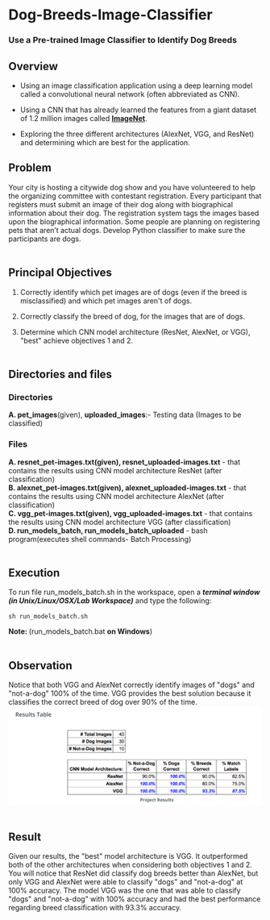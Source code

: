 # Dog-Breeds-Image-Classifier
### Use a Pre-trained Image Classifier to Identify Dog Breeds

## Overview
- Using an image classification application using a deep learning model called a convolutional neural network (often abbreviated as CNN). <br>
- Using a CNN that has already learned the features from a giant dataset of 1.2 million images called <b> <a href="https://image-net.org/">ImageNet</a></b>.<br>

- Exploring the three different architectures (AlexNet, VGG, and ResNet) and determining which are best for the application.<br>

## Problem
Your city is hosting a citywide dog show and you have volunteered to help the organizing committee with contestant registration. Every participant that registers must submit an image of their dog along with biographical information about their dog. The registration system tags the images based upon the biographical information. Some people are planning on registering pets that aren’t actual dogs. Develop Python classifier to make sure the participants are dogs.<br><br>

## Principal Objectives
1. Correctly identify which pet images are of dogs (even if the breed is misclassified) and which pet images aren't of dogs.<br>

2. Correctly classify the breed of dog, for the images that are of dogs.<br>

3. Determine which CNN model architecture (ResNet, AlexNet, or VGG), "best" achieve objectives 1 and 2.<br><br>

## Directories and files
### Directories
<b>A. pet_images</b>(given), <b>uploaded_images</b>:- Testing data (Images to be classified)

### Files
<b>A. resnet_pet-images.txt(given), resnet_uploaded-images.txt</b> - that contains the results using CNN model architecture ResNet (after classification)<br>
<b>B. alexnet_pet-images.txt(given), alexnet_uploaded-images.txt</b> - that contains the results using CNN model architecture AlexNet (after classification)<br>
<b>C. vgg_pet-images.txt(given), vgg_uploaded-images.txt</b> - that contains the results using CNN model architecture VGG (after classification)<br>
<b>D. run_models_batch, run_models_batch_uploaded</b> - bash program(executes shell commands- Batch Processing)<br><br>

## Execution
To run file run_models_batch.sh in the workspace, open a <i><strong>terminal window (in Unix/Linux/OSX/Lab Workspace)</strong></i> and type the following:
```
sh run_models_batch.sh
```
<strong>Note: </strong>(run_models_batch.bat <b>on Windows</b>)<br><br>

## Observation
Notice that both VGG and AlexNet correctly identify images of "dogs" and "not-a-dog" 100% of the time.
VGG provides the best solution because it classifies the correct breed of dog over 90% of the time.
<img src="Screenshots/1.png"><br><br>

## Result
Given our results, the "best" model architecture is VGG. It outperformed both of the other architectures when considering both objectives 1 and 2. You will notice that ResNet did classify dog breeds better than AlexNet, but only VGG and AlexNet were able to classify "dogs" and "not-a-dog" at 100% accuracy. The model VGG was the one that was able to classify "dogs" and "not-a-dog" with 100% accuracy and had the best performance regarding breed classification with 93.3% accuracy.